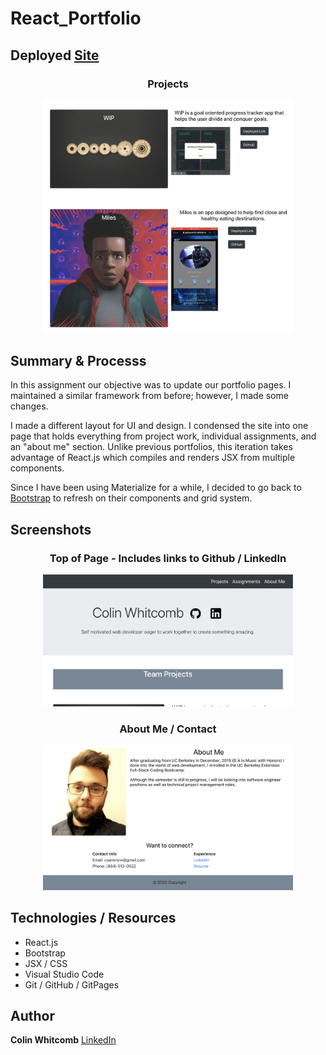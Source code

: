 # React_Portfolio


<h2>
Deployed <a href="https://colin-whitcomb.github.io/React_Portfolio/">Site</a>
</h2>

<h3 align="center">
Projects
</h3>

<p align="center">
    <img src="portfolio/images/ss3.png" width="400" />
</p>

## Summary & Processs

In this assignment our objective was to update our portfolio pages. I maintained a similar framework from before; however, I made some changes.

I made a different layout for UI and design. I condensed the site into one page that holds everything from project work, individual assignments, and an "about me" section. Unlike previous portfolios, this iteration takes advantage of React.js which compiles and renders JSX from multiple components.

Since I have been using Materialize for a while, I decided to go back to <a href="https://getbootstrap.com/">Bootstrap</a> to refresh on their components and grid system. 

## Screenshots 

<h3 align="center">

Top of Page - Includes links to Github / LinkedIn
</h3>


<p align="center">
    <img src="portfolio/images/ss1.png" width="400" />
</p>

<h3 align="center">
About Me / Contact
</h3>

<p align="center">
    <img src="portfolio/images/ss4.png" width="400" />
</p>


## Technologies / Resources
- React.js
- Bootstrap 
- JSX / CSS  
- Visual Studio Code
- Git / GitHub / GitPages

## Author

**Colin Whitcomb** [LinkedIn](https://www.linkedin.com/in/colin-whitcomb-b808301a6/)
